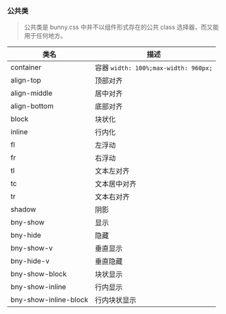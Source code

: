 ### 公共类

> 公共类是 bunny.css 中并不以组件形式存在的公共 class 选择器，而又能用于任何地方。

| 类名 | 描述 |
| --- | --- |
| container | 容器 `width: 100%;max-width: 960px;`  |
| align-top | 顶部对齐 |
| align-middle | 居中对齐 |
| align-bottom | 底部对齐 |
| block | 块状化 |
| inline | 行内化 |
| fl | 左浮动 |
| fr | 右浮动 |
| tl | 文本左对齐 |
| tc | 文本居中对齐 |
| tr | 文本右对齐 |
| shadow | 阴影 |
| bny-show | 显示 |
| bny-hide | 隐藏 |
| bny-show-v | 垂直显示 |
| bny-hide-v | 垂直隐藏 |
| bny-show-block | 块状显示 |
| bny-show-inline | 行内显示 |
| bny-show-inline-block | 行内块状显示 |